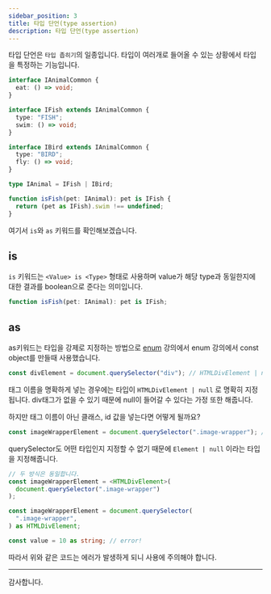 ```yaml
---
sidebar_position: 3
title: 타입 단언(type assertion)
description: 타입 단언(type assertion)
---
```


<head>
  <meta name="title" content="Advanced 학습 | 기초부터 시작하는 타입스크립트" data-rh="true" />
  <meta name="description" content="타입 단언(type assertion)" data-rh="true" />
  <meta property="og:title" content="Advanced 학습 | 기초부터 시작하는 타입스크립트" data-rh="true" />
  <meta property="og:description" content="타입 단언(type assertion)" data-rh="true" />
</head>

타입 단언은 `타입 좁히기`의 일종입니다. 타입이 여러개로 들어올 수 있는 상황에서 타입을 특정하는 기능입니다.

```ts
interface IAnimalCommon {
  eat: () => void;
}

interface IFish extends IAnimalCommon {
  type: "FISH";
  swim: () => void;
}

interface IBird extends IAnimalCommon {
  type: "BIRD";
  fly: () => void;
}

type IAnimal = IFish | IBird;

function isFish(pet: IAnimal): pet is IFish {
  return (pet as IFish).swim !== undefined;
}
```

여기서 `is`와 `as` 키워드를 확인해보겠습니다.

## is

`is` 키워드는 `<Value> is <Type>` 형태로 사용하며 value가 해당 type과 동일한지에 대한 결과를 boolean으로 준다는 의미입니다.

```ts
function isFish(pet: IAnimal): pet is IFish;
```

## as

as키워드는 타입을 강제로 지정하는 방법으로 [enum](/docs/basic-study/enum) 강의에서 enum 강의에서 const object를 만들때 사용했습니다.

```ts
const divElement = document.querySelector("div"); // HTMLDivElement | null
```

태그 이름을 명확하게 넣는 경우에는 타입이 `HTMLDivElement | null` 로 명확히 지정됩니다. div태그가 없을 수 있기 때문에 null이 들어갈 수 있다는 가정 또한 해줍니다.

하지만 태그 이름이 아닌 클래스, id 값을 넣는다면 어떻게 될까요?

```ts
const imageWrapperElement = document.querySelector(".image-wrapper"); // Element | null
```

querySelector도 어떤 타입인지 지정할 수 없기 때문에 `Element | null` 이라는 타입을 지정해줍니다.

```ts
// 두 방식은 동일합니다.
const imageWrapperElement = <HTMLDivElement>(
  document.querySelector(".image-wrapper")
);

const imageWrapperElement = document.querySelector(
  ".image-wrapper",
) as HTMLDivElement;
```

```ts
const value = 10 as string; // error!
```

따라서 위와 같은 코드는 에러가 발생하게 되니 사용에 주의해야 합니다.

---

감사합니다.
